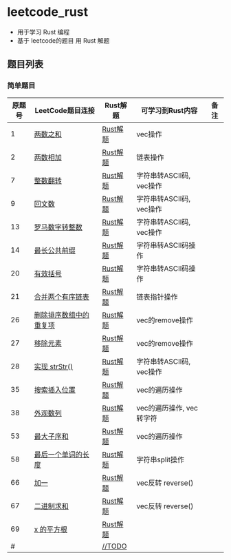 # leetcode_rust

- 用于学习 Rust 编程
- 基于 leetcode的题目 用 Rust 解题

## 题目列表


### 简单题目

|原题号|LeetCode题目连接|Rust解题|可学习到Rust内容|备注|
|---|---|---|---|---|
|1|[两数之和](https://leetcode-cn.com/problems/two-sum/)|[Rust解题](./easy/two_sum/src/main.rs)|vec操作||
|2|[两数相加](https://leetcode-cn.com/problems/add-two-numbers/)|[Rust解题](./easy/add_two_numbers/src/main.rs)|链表操作||
|7|[整数翻转](https://leetcode-cn.com/problems/reverse-integer/)|[Rust解题](./easy/reverse_integer/src/main.rs)|字符串转ASCII码, vec操作||
|9|[回文数](https://leetcode-cn.com/problems/palindrome-number/)|[Rust解题](./easy/palindrome_number/src/main.rs)|字符串转ASCII码, vec操作||
|13|[罗马数字转整数](https://leetcode-cn.com/problems/roman-to-integer)|[Rust解题](./easy/roman_to_integer/src/main.rs)|字符串转ASCII码, vec操作||
|14|[最长公共前缀](https://leetcode-cn.com/problems/longest-common-prefix)|[Rust解题](./easy/longest_common_prefix/src/main.rs)|字符串转ASCII码操作||
|20|[有效括号](https://leetcode-cn.com/problems/valid-parentheses)|[Rust解题](./easy/valid_parentheses/src/main.rs)|字符串转ASCII码操作||
|21|[合并两个有序链表](https://leetcode-cn.com/problems/merge-two-sorted-lists/)|[Rust解题](./easy/merge_two_sorted_lists/src/main.rs)|链表指针操作||
|26|[删除排序数组中的重复项](https://leetcode-cn.com/problems/remove-duplicates-from-sorted-array/)|[Rust解题](./easy/remove_duplicates_from_sorted_array/src/main.rs)|vec的remove操作||
|27|[移除元素](https://leetcode-cn.com/problems/remove-element/)|[Rust解题](./easy/remove_element/src/main.rs)|vec的remove操作||
|28|[实现 strStr()](https://leetcode-cn.com/problems/implement-strstr/)|[Rust解题](./easy/implement_strstr/src/main.rs)|字符串转ASCII码, vec操作||
|35|[搜索插入位置](https://leetcode-cn.com/problems/search-insert-position/)|[Rust解题](./easy/search_insert_position/src/main.rs)|vec的遍历操作||
|38|[外观数列](https://leetcode-cn.com/problems/count-and-say)|[Rust解题](./easy/count_and_say/src/main.rs)|vec的遍历操作, vec<u8> 转字符||
|53|[最大子序和](https://leetcode-cn.com/problems/maximum-subarray/)|[Rust解题](./easy/maximum_subarray/src/main.rs)|vec的遍历操作||
|58|[最后一个单词的长度](https://leetcode-cn.com/problems/length-of-last-word/)|[Rust解题](./easy/length_of_last_word/src/main.rs)|字符串split操作||
|66|[加一](https://leetcode-cn.com/problems/plus-one/)|[Rust解题](./easy/plus_one/src/main.rs)|vec反转 reverse()||
|67|[二进制求和](https://leetcode-cn.com/problems/add-binary)|[Rust解题](./easy/add_binary/src/main.rs)|vec反转 reverse()||
|69|[x 的平方根](https://leetcode-cn.com/problems/sqrtx)|[Rust解题](./easy/sqrtx/src/main.rs)|||
|#|[](https://leetcode-cn.com/problems/)|[//TODO]()|||


